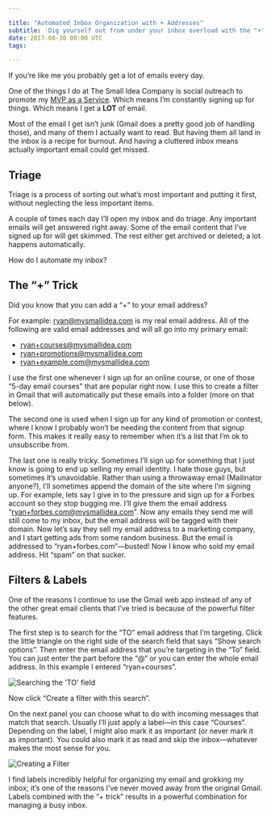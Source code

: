 ```yaml
---

title: "Automated Inbox Organization with + Addresses"
subtitle: 'Dig yourself out from under your inbox overload with the "+" trick'
date: 2017-08-30 00:00 UTC
tags:

---
```



If you’re like me you probably get a lot of emails every day.

One of the things I do at The Small Idea Company is social outreach to promote my [MVP as a Service](https://mysmallidea.com). Which means I’m constantly signing up for things. Which means I get a **LOT** of email.

Most of the email I get isn’t junk (Gmail does a pretty good job of handling those), and many of them I actually want to read. But having them all land in the inbox is a recipe for burnout. And having a cluttered inbox means actually important email could get missed.

## Triage

Triage is a process of sorting out what’s most important and putting it first, without neglecting the less important items.

A couple of times each day I’ll open my inbox and do triage. Any important emails will get answered right away. Some of the email content that I’ve signed up for will get skimmed. The rest either get archived or deleted; a lot happens automatically.

How do I automate my inbox?

## The “+” Trick

Did you know that you can add a “+” to your email address?

For example: ryan@mysmallidea.com is my real email address. All of the following are valid email addresses and will all go into my primary email:

* ryan+courses@mysmallidea.com
* ryan+promotions@mysmallidea.com
* ryan+example.com@mysmallidea.com

I use the first one whenever I sign up for an online course, or one of those “5-day email courses” that are popular right now. I use this to create a filter in Gmail that will automatically put these emails into a folder (more on that below).

The second one is used when I sign up for any kind of promotion or contest, where I know I probably won’t be needing the content from that signup form. This makes it really easy to remember when it’s a list that I’m ok to unsubscribe from.

The last one is really tricky. Sometimes I’ll sign up for something that I just know is going to end up selling my email identity. I hate those guys, but sometimes it’s unavoidable. Rather than using a throwaway email (Mailinator anyone?), I’ll sometimes append the domain of the site where I’m signing up. For example, lets say I give in to the pressure and sign up for a Forbes account so they stop bugging me. I’ll give them the email address “ryan+forbes.com@mysmallidea.com”. Now any emails they send me will still come to my inbox, but the email address will be tagged with their domain. Now let’s say they sell my email address to a marketing company, and I start getting ads from some random business. But the email is addressed to “ryan+forbes.com”—busted! Now I know who sold my email address. Hit “spam” on that sucker.

## Filters & Labels

One of the reasons I continue to use the Gmail web app instead of any of the other great email clients that I’ve tried is because of the powerful filter features.

The first step is to search for the “TO” email address that I’m targeting. Click the little triangle on the right side of the search field that says “Show search options”. Then enter the email address that you’re targeting in the “To” field. You can just enter the part before the “@“ or you can enter the whole email address. In this example I entered “ryan+courses”.

![Searching the 'TO' field](gmail-searching-to-field.png)

Now click “Create a filter with this search”.

On the next panel you can choose what to do with incoming messages that match that search. Usually I’ll just apply a label—in this case “Courses”. Depending on the label, I might also mark it as important (or never mark it as important). You could also mark it as read and skip the inbox—whatever makes the most sense for you.

![Creating a Filter](gmail-filter-apply-label.png)

I find labels incredibly helpful for organizing my email and grokking my inbox; it’s one of the reasons I’ve never moved away from the original Gmail. Labels combined with the “+ trick” results in a powerful combination for managing a busy inbox.


